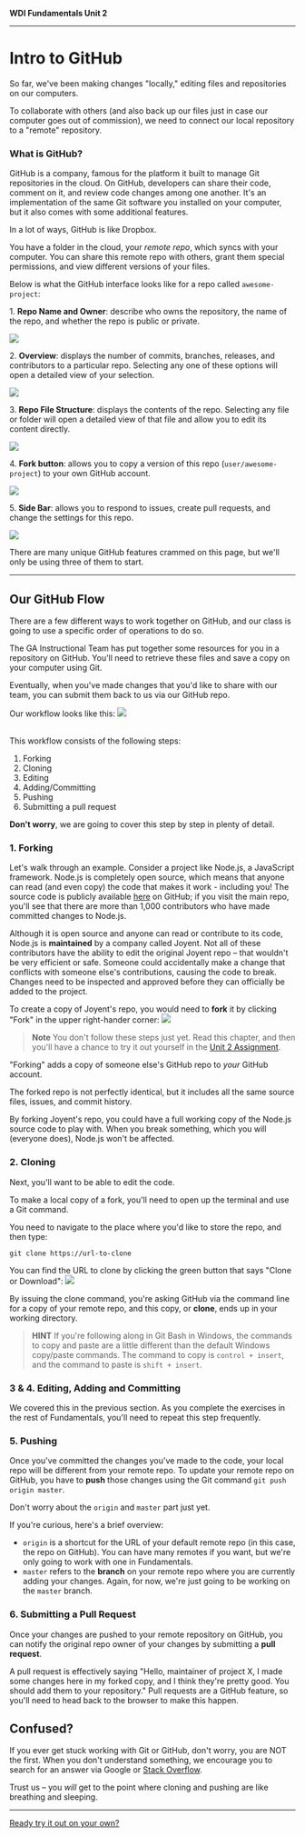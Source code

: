 **WDI Fundamentals Unit 2**

---

# Intro to GitHub

So far, we've been making changes "locally," editing files and repositories on our computers.

To collaborate with others (and also back up our files just in case our computer goes out of commission), we need to connect our local repository to a "remote" repository.

### What is GitHub?

GitHub is a company, famous for the platform it built to manage Git repositories in the cloud. On GitHub, developers can share their code, comment on it, and review code changes among one another. It's an implementation of the same Git software you installed on your computer, but it also comes with some additional features.

In a lot of ways, GitHub is like Dropbox.

You have a folder in the cloud, your *remote repo*, which syncs with your computer. You can share this remote repo with others, grant them special permissions, and view different versions of your files.

Below is what the GitHub interface looks like for a repo called `awesome-project`:

1\. **Repo Name and Owner**: describe who owns the repository, the name of the repo, and whether the repo is public or private.

![](assets/intro-to-github/github-username.gif)

2\. **Overview**: displays the number of commits, branches, releases, and contributors to a particular repo. Selecting any one of these options will open a detailed view of your selection.

![](assets/intro-to-github/github-overview.gif)

3\. **Repo File Structure**: displays the contents of the repo. Selecting any file or folder will open a detailed view of that file and allow you to edit its content directly.

![](assets/intro-to-github/github-contents.gif)

4\. **Fork button**: allows you to copy a version of this repo (`user/awesome-project`) to your own GitHub account.

![](assets/intro-to-github/github-fork.gif)

5\. **Side Bar**: allows you to respond to issues, create pull requests, and change the settings for this repo.

![](assets/intro-to-github/github-sidebar.gif)

There are many unique GitHub features crammed on this page, but we'll only be using three of them to start.

---


## Our GitHub Flow

There are a few different ways to work together on GitHub, and our class is going to use a specific order of operations to do so.

The GA Instructional Team has put together some resources for you in a repository on GitHub. You'll need to retrieve these files and save a copy on your computer using Git.

Eventually, when you've made changes that you'd like to share with our team, you can submit them back to us via our GitHub repo.

Our workflow looks like this:
![](assets/intro-to-github/github-workflow.gif)
<br><br>

This workflow consists of the following steps:

1. Forking
2. Cloning
3. Editing
4. Adding/Committing
5. Pushing
6. Submitting a pull request

**Don't worry**, we are going to cover this step by step in plenty of detail.



### 1. Forking

Let's walk through an example. Consider a project like Node.js, a JavaScript framework. Node.js is completely open source, which means that anyone can read (and even copy) the code that makes it work - including you! The source code is publicly available [here](https://github.com/nodejs/node) on GitHub; if you visit the main repo, you'll see that there are more than 1,000 contributors who have made committed changes to Node.js.

Although it is open source and anyone can read or contribute to its code, Node.js is **maintained** by a company called Joyent. Not all of these contributors have the ability to edit the original Joyent repo – that wouldn't be very efficient or safe. Someone could accidentally make a change that conflicts with someone else's contributions, causing the code to break. Changes need to be inspected and approved before they can officially be added to the project.

To create a copy of Joyent's repo, you would need to **fork** it by clicking "Fork" in the upper right-hander corner:
![](assets/intro-to-github/node-fork.png)

> **Note** You don't follow these steps just yet. Read this chapter, and then you'll have a chance to try it out yourself in the [Unit 2 Assignment](developer-tools-assignment.md).

"Forking" adds a copy of someone else's GitHub repo to *your* GitHub account.

The forked repo is not perfectly identical, but it includes all the same source files, issues, and commit history.

By forking Joyent's repo, you could have a full working copy of the Node.js source code to play with. When you break something, which you will (everyone does), Node.js won't be affected.


### 2. Cloning

Next, you'll want to be able to edit the code.

To make a local copy of a fork, you'll need to open up the terminal and use a Git command.

You need to navigate to the place where you'd like to store the repo, and then type:

```
git clone https://url-to-clone
```

You can find the URL to clone by clicking the green button that says "Clone or Download":
![](assets/intro-to-github/node-clone.png)

By issuing the clone command, you're asking GitHub via the command line for a copy of your remote repo, and this copy, or **clone**, ends up in your working directory.

> **HINT** If you're following along in Git Bash in Windows, the commands to copy and paste are a little different than the default Windows copy/paste commands. The command to copy is `control + insert`, and the command to paste is `shift + insert`.


### 3 & 4. Editing, Adding and Committing

We covered this in the previous section. As you complete the exercises in the rest of Fundamentals, you'll need to repeat this step frequently.

### 5. Pushing

Once you've committed the changes you've made to the code, your local repo will be different from your remote repo. To update your remote repo on GitHub, you have to **push** those changes using the Git command `git push origin master`.

Don't worry about the `origin` and `master` part just yet.

If you're curious, here's a brief overview:
* `origin` is a shortcut for the URL of your default remote repo (in this case, the repo on GitHub). You can have many remotes if you want, but we're only going to work with one in Fundamentals.
* `master` refers to the **branch** on your remote repo where you are currently adding your changes. Again, for now, we're just going to be working on the `master` branch.


### 6. Submitting a Pull Request

Once your changes are pushed to your remote repository on GitHub, you can notify the original repo owner of your changes by submitting a **pull request**.

A pull request is effectively saying "Hello, maintainer of project X, I made some changes here in my forked copy, and I think they're pretty good. You should add them to your repository."  Pull requests are a GitHub feature, so you'll need to head back to the browser to make this happen.


## Confused?

If you ever get stuck working with Git or GitHub, don't worry, you are NOT the first. When you don't understand something, we encourage you to search for an answer via Google or [Stack Overflow](http://stackoverflow.com).

Trust us – you *will* get to the point where cloning and pushing are like breathing and sleeping.

---

[Ready try it out on your own?](intro-to-github-exercise.md)
